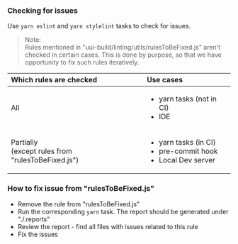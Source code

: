 ### Checking for issues

Use ```yarn eslint``` and ```yarn stylelint``` tasks to check for issues. <br>
>Note: <br>
Rules mentioned in "uui-build/linting/utils/rulesToBeFixed.js" aren't checked in certain cases. This is done by purpose, 
so that we have opportunity to fix such rules iteratively.

| Which rules are checked                                | Use cases                                                                              |
|:-------------------------------------------------------|:---------------------------------------------------------------------------------------|
| All                                                    | <ul><li>yarn tasks (not in CI)</li><li>IDE</li></ul>                                   |
| Partially<br/>(except rules from "rulesToBeFixed.js")  | <ul><li>yarn tasks (in CI)</li><li>pre-commit hook</li><li>Local Dev server</li></ul>  |
 
### How to fix issue from "rulesToBeFixed.js"
- Remove the rule from "rulesToBeFixed.js"
- Run the corresponding ```yarn``` task. The report should be generated under "./.reports"
- Review the report - find all files with issues related to this rule
- Fix the issues




